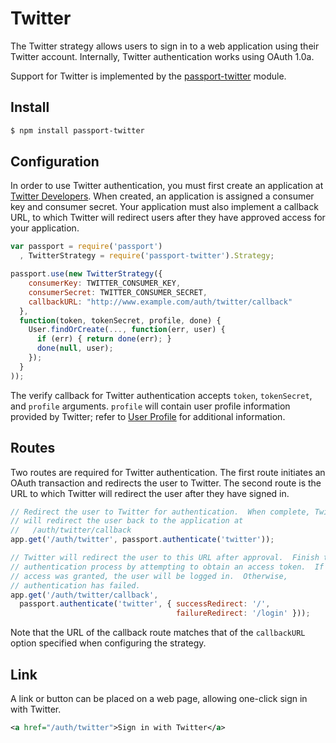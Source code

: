 
# Twitter

The Twitter strategy allows users to sign in to a web application using their
Twitter account.  Internally, Twitter authentication works using OAuth 1.0a.

Support for Twitter is implemented by the [passport-twitter](https://github.com/jaredhanson/passport-twitter)
module.

## Install

```bash
$ npm install passport-twitter
```

## Configuration

In order to use Twitter authentication, you must first create an application at
[Twitter Developers](https://dev.twitter.com/).  When created, an application is
assigned a consumer key and consumer secret.  Your application must also
implement a callback URL, to which Twitter will redirect users after they have
approved access for your application.

```javascript
var passport = require('passport')
  , TwitterStrategy = require('passport-twitter').Strategy;

passport.use(new TwitterStrategy({
    consumerKey: TWITTER_CONSUMER_KEY,
    consumerSecret: TWITTER_CONSUMER_SECRET,
    callbackURL: "http://www.example.com/auth/twitter/callback"
  },
  function(token, tokenSecret, profile, done) {
    User.findOrCreate(..., function(err, user) {
      if (err) { return done(err); }
      done(null, user);
    });
  }
));
```

The verify callback for Twitter authentication accepts `token`, `tokenSecret`,
and `profile` arguments.  `profile` will contain user profile information
provided by Twitter; refer to [User Profile](/guide/profile/) for additional
information.

## Routes

Two routes are required for Twitter authentication.  The first route initiates
an OAuth transaction and redirects the user to Twitter.  The second route is the
URL to which Twitter will redirect the user after they have signed in.

```javascript
// Redirect the user to Twitter for authentication.  When complete, Twitter
// will redirect the user back to the application at
//   /auth/twitter/callback
app.get('/auth/twitter', passport.authenticate('twitter'));

// Twitter will redirect the user to this URL after approval.  Finish the
// authentication process by attempting to obtain an access token.  If
// access was granted, the user will be logged in.  Otherwise,
// authentication has failed.
app.get('/auth/twitter/callback',
  passport.authenticate('twitter', { successRedirect: '/',
                                     failureRedirect: '/login' }));
```

Note that the URL of the callback route matches that of the `callbackURL` option
specified when configuring the strategy.

## Link

A link or button can be placed on a web page, allowing one-click sign in with
Twitter.

```xml
<a href="/auth/twitter">Sign in with Twitter</a>
```
